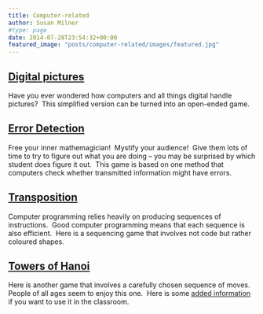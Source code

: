 ```yaml
---
title: Computer-related
author: Susan Milner
#type: page
date: 2014-07-28T23:54:32+00:00
featured_image: "posts/computer-related/images/featured.jpg"
---
```


## [Digital pictures](./images/digital-pictures.2.pdf)
Have you ever wondered how computers and all things digital handle pictures? 
This simplified version can be turned into an open-ended game.

## [Error Detection](./images/error-detection.pdf)
Free your inner mathemagician!  Mystify your audience!  Give them lots of time to try to figure out what you are doing &#8211; you may be surprised by which student does figure it out.  This game is based on one method that computers check whether transmitted information might have errors.


## [Transposition](./images/transposition.pdf)
Computer programming relies heavily on producing sequences of instructions. 
Good computer programming means that each sequence is also efficient.  Here is a
sequencing game that involves not code but rather coloured shapes.

## [Towers of Hanoi](./images/Towers-of-Hanoi.pdf)
Here is another game that involves a carefully chosen sequence of moves.  People
of all ages seem to enjoy this one.  Here is some [added
information](./images/About-Towers-of-H.pdf) if you want to use it in the
classroom.
